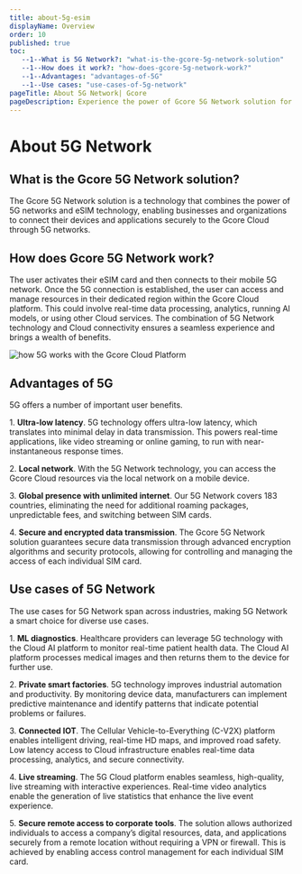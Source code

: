 ```yaml
---
title: about-5g-esim
displayName: Overview
order: 10
published: true
toc:
   --1--What is 5G Network?: "what-is-the-gcore-5g-network-solution"
   --1--How does it work?: "how-does-gcore-5g-network-work?"
   --1--Advantages: "advantages-of-5G"
   --1--Use cases: "use-cases-of-5g-network"
pageTitle: About 5G Network| Gcore
pageDescription: Experience the power of Gcore 5G Network solution for secure Cloud connectivity. Benefit from ultra-low latency and global coverage.
---
```

# About 5G Network

## What is the Gcore 5G Network solution?

The Gcore 5G Network solution is a technology that combines the power of 5G networks and eSIM technology, enabling businesses and organizations to connect their devices and applications securely to the Gcore Cloud through 5G networks. 

## How does Gcore 5G Network work?

The user activates their eSIM card and then connects to their mobile 5G network. Once the 5G connection is established, the user can access and manage resources in their dedicated region within the Gcore Cloud platform. This could involve real-time data processing, analytics, running AI models, or using other Cloud services. The combination of 5G Network technology and Cloud connectivity ensures a seamless experience and brings a wealth of benefits.

<img src="https://assets.gcore.pro/docs/cloud/5g-esim/about-5g-esim/how-it-works-1.png" alt="how 5G works with the Gcore Cloud Platform"> 

## Advantages of 5G

5G offers a number of important user benefits.

1\. **Ultra-low latency**. 5G technology offers ultra-low latency, which translates into minimal delay in data transmission. This powers real-time applications, like video streaming or online gaming, to run with near-instantaneous response times.

2\. **Local network**. With the 5G Network technology, you can access the Gcore Cloud resources via the local network on a mobile device. 

3\. **Global presence with unlimited internet**. Our 5G Network covers 183 countries, eliminating the need for additional roaming packages, unpredictable fees, and switching between SIM cards.

4\. **Secure and encrypted data transmission**. The Gcore 5G Network solution guarantees secure data transmission through advanced encryption algorithms and security protocols, allowing for controlling and managing the access of each individual SIM card.

## Use cases of 5G Network

The use cases for 5G Network span across industries, making 5G Network a smart choice for diverse use cases.

1\. **ML diagnostics**. Healthcare providers can leverage 5G technology with the Cloud AI platform to monitor real-time patient health data. The Cloud AI platform processes medical images and then returns them to the device for further use.

2\. **Private smart factories**. 5G technology improves industrial automation and productivity. By monitoring device data, manufacturers can implement predictive maintenance and identify patterns that indicate potential problems or failures.

3\. **Connected IOT**. The Cellular Vehicle-to-Everything (C-V2X) platform enables intelligent driving, real-time HD maps, and improved road safety. Low latency access to Cloud infrastructure enables real-time data processing, analytics, and secure connectivity.

4\. **Live streaming**. The 5G Cloud platform enables seamless, high-quality, live streaming with interactive experiences. Real-time video analytics enable the generation of live statistics that enhance the live event experience.

5\. **Secure remote access to corporate tools**. The solution allows authorized individuals to access a company’s digital resources, data, and applications securely from a remote location without requiring a VPN or firewall. This is achieved by enabling access control management for each individual SIM card.
